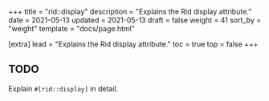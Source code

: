 +++
title = "rid::display"
description = "Explains the Rid display attribute."
date = 2021-05-13
updated = 2021-05-13
draft = false
weight = 41
sort_by = "weight"
template = "docs/page.html"

[extra]
lead = "Explains the Rid display attribute."
toc = true
top = false
+++

## TODO

Explain `#[rid::display]` in detail.
